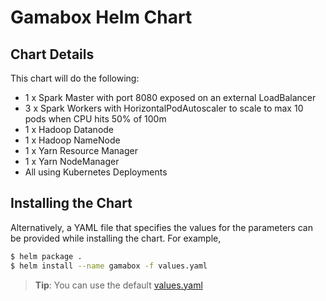 # Gamabox Helm Chart

## Chart Details
This chart will do the following:

* 1 x Spark Master with port 8080 exposed on an external LoadBalancer
* 3 x Spark Workers with HorizontalPodAutoscaler to scale to max 10 pods when CPU hits 50% of 100m
* 1 x Hadoop Datanode
* 1 x Hadoop NameNode
* 1 x Yarn Resource Manager
* 1 x Yarn NodeManager
* All using Kubernetes Deployments

## Installing the Chart

Alternatively, a YAML file that specifies the values for the parameters can be provided while installing the chart. For example,

```bash
$ helm package .
$ helm install --name gamabox -f values.yaml
```

> **Tip**: You can use the default [values.yaml](values.yaml)